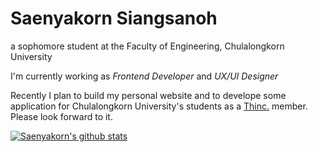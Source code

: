 # Saenyakorn Siangsanoh

a sophomore student at the Faculty of Engineering, Chulalongkorn University

I'm currently working as <i>Frontend Developer</i> and <i>UX/UI Designer</i>

Recently I plan to build my personal website and to develope some application for Chulalongkorn University's students as a [Thinc.](https://github.com/thinc-org) member. Please look forward to it.

[![Saenyakorn's github stats](https://github-readme-stats.vercel.app/api?username=saenyakorn&hide=stars&count_private=true&show_icons=true)](https://github.com/anuraghazra/github-readme-stats)

<!-- [![Saenyakorn's wakatime stats](https://github-readme-stats.vercel.app/api/wakatime?username=@saenyakorn)](https://github.com/anuraghazra/github-readme-stats) -->
